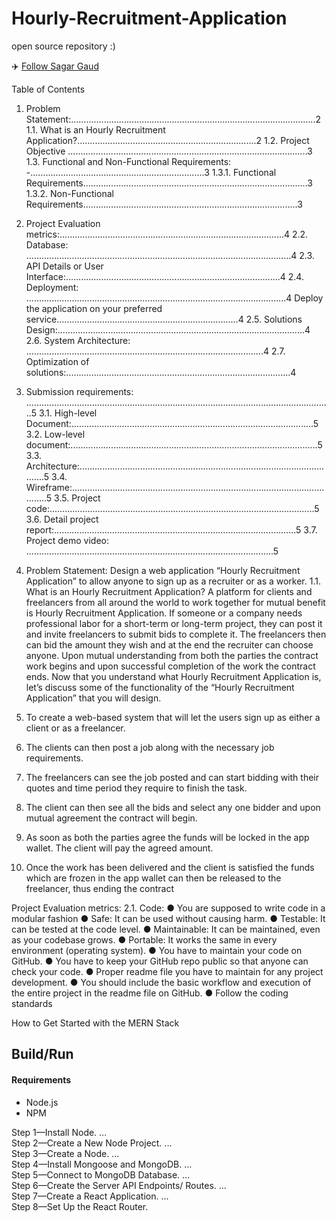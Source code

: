 # Hourly-Recruitment-Application
open source repository :) 

✈️ [Follow Sagar Gaud](https://www.linkedin.com/in/sagargaud332/)

Table of Contents
1. Problem Statement:.................................................................................................2
1.1. What is an Hourly Recruitment Application?.......................................................................2
1.2. Project Objective ...............................................................................................3
1.3. Functional and Non-Functional Requirements: -.....................................................................3
1.3.1. Functional Requirements.........................................................................................3
1.3.2. Non-Functional Requirements.....................................................................................3
2. Project Evaluation metrics:.........................................................................................4
2.2. Database: .........................................................................................................4
2.3. API Details or User Interface:.....................................................................................4
2.4. Deployment: .......................................................................................................4
Deploy the application on your preferred service........................................................................4
2.5. Solutions Design:..................................................................................................4
2.6. System Architecture: ..............................................................................................4
2.7. Optimization of solutions:.........................................................................................4
3. Submission requirements: 
.........................................................................................................................5
3.1. High-level Document:................................................................................................5
3.2. Low-level document:..................................................................................................5
3.3. Architecture:........................................................................................................5
3.4. Wireframe:............................................................................................................5
3.5. Project code:.........................................................................................................5
3.6. Detail project report:................................................................................................5
3.7. Project demo video: ..................................................................................................5



1. Problem Statement:
Design a web application “Hourly Recruitment Application” to allow anyone to sign up as a 
recruiter or as a worker.
1.1. What is an Hourly Recruitment Application?
A platform for clients and freelancers from all around the world to work together for mutual 
benefit is Hourly Recruitment Application. If someone or a company needs professional labor 
for a short-term or long-term project, they can post it and invite freelancers to submit bids to 
complete it. The freelancers then can bid the amount they wish and at the end the recruiter can 
choose anyone. Upon mutual understanding from both the parties the contract work begins and 
upon successful completion of the work the contract ends.
Now that you understand what Hourly Recruitment Application is, let’s discuss some of the 
functionality of the “Hourly Recruitment Application” that you will design.
1. To create a web-based system that will let the users sign up as either a client or as a 
freelancer.
2. The clients can then post a job along with the necessary job requirements.
3. The freelancers can see the job posted and can start bidding with their quotes and time 
period they require to finish the task.
4. The client can then see all the bids and select any one bidder and upon mutual agreement the 
contract will begin.
5. As soon as both the parties agree the funds will be locked in the app wallet. The client will 
pay the agreed amount.
6. Once the work has been delivered and the client is satisfied the funds which are frozen in the 
app wallet can then be released to the freelancer, thus ending the contract


Project Evaluation metrics:
2.1. Code:
● You are supposed to write code in a modular fashion
● Safe: It can be used without causing harm.
● Testable: It can be tested at the code level.
● Maintainable: It can be maintained, even as your codebase grows.
● Portable: It works the same in every environment (operating system). 
● You have to maintain your code on GitHub.
● You have to keep your GitHub repo public so that anyone can check your code. 
● Proper readme file you have to maintain for any project development. 
● You should include the basic workflow and execution of the entire project in the readme 
file on GitHub.
● Follow the coding standards


How to Get Started with the MERN Stack
## Build/Run
#### Requirements

- Node.js
- NPM


Step 1—Install Node. ...<br>
Step 2—Create a New Node Project. ...<br>
Step 3—Create a Node. ...<br>
Step 4—Install Mongoose and MongoDB. ...<br>
Step 5—Connect to MongoDB Database. ...<br>
Step 6—Create the Server API Endpoints/ Routes. ...<br>
Step 7—Create a React Application. ...<br>
Step 8—Set Up the React Router.<br>
